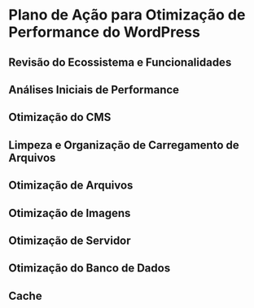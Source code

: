 # Plano de Ação para Otimização de Performance do WordPress
## Revisão do Ecossistema e Funcionalidades
## Análises Iniciais de Performance
## Otimização do CMS
## Limpeza e Organização de Carregamento de Arquivos
## Otimização de Arquivos
## Otimização de Imagens
## Otimização de Servidor
## Otimização do Banco de Dados
## Cache